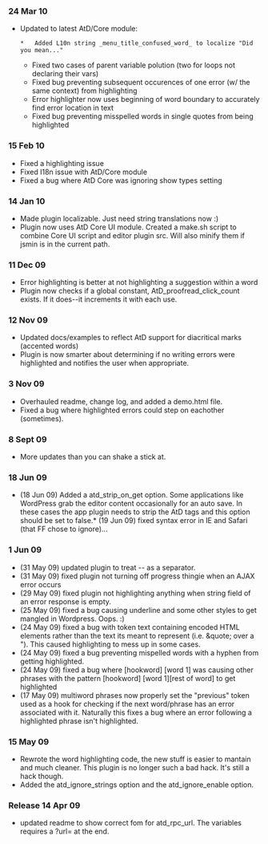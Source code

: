 ### 24 Mar 10

*   Updated to latest AtD/Core module:

        *   Added L10n string _menu_title_confused_word_ to localize "Did you mean..."
    *   Fixed two cases of parent variable polution (two for loops not declaring their vars)
    *   Fixed bug preventing subsequent occurences of one error (w/ the same context) from highlighting
    *   Error highlighter now uses beginning of word boundary to accurately find error location in text
    *   Fixed bug preventing misspelled words in single quotes from being highlighted

### 15 Feb 10

*   Fixed a highlighting issue
*   Fixed I18n issue with AtD/Core module
*   Fixed a bug where AtD Core was ignoring show types setting

### 14 Jan 10

*   Made plugin localizable. Just need string translations now :)
*   Plugin now uses AtD Core UI module. Created a make.sh script to combine Core UI script and editor plugin src. Will also minify them if jsmin is in the current path.

### 11 Dec 09

*   Error highlighting is better at not highlighting a suggestion within a word
*   Plugin now checks if a global constant, AtD_proofread_click_count exists. If it does--it increments it with each use.

### 12 Nov 09

*   Updated docs/examples to reflect AtD support for diacritical marks (accented words)
*   Plugin is now smarter about determining if no writing errors were highlighted and notifies the user when appropriate.

### 3 Nov 09

*   Overhauled readme, change log, and added a demo.html file.
*   Fixed a bug where highlighted errors could step on eachother (sometimes).

### 8 Sept 09

*   More updates than you can shake a stick at.

### 18 Jun 09

*   (18 Jun 09) Added a atd_strip_on_get option.  Some applications like WordPress grab the editor
  content occasionally for an auto save.  In these cases the app plugin needs to
  strip the AtD tags and this option should be set to false.*   (19 Jun 09) fixed syntax error in IE and Safari (that FF chose to ignore)...

### 1 Jun 09

*   (31 May 09) updated plugin to treat -- as a separator.
*   (31 May 09) fixed plugin not turning off progress thingie when an AJAX error occurs
*   (29 May 09) fixed plugin not highlighting anything when string field of an error response is empty.
*   (25 May 09) fixed a bug causing underline and some other styles to get mangled in Wordpress.  Oops. :)
*   (24 May 09) fixed a bug with token text containing encoded HTML elements
  rather than the text its meant to represent (i.e. &quote; over a ").
  This caused highlighting to mess up in some cases.
*   (24 May 09) fixed a bug preventing mispelled words with a hyphen from getting  highlighted.
*   (24 May 09) fixed a bug where [hookword] [word 1] was causing other phrases with the
  pattern [hookword] [word 1][rest of word] to get highlighted
*   (17 May 09) multiword phrases now properly set the "previous" token used as a hook for
  checking if the next word/phrase has an error associated with it.  Naturally this fixes
  a bug where an error following a highlighted phrase isn't highlighted.

### 15 May 09

*   Rewrote the word highlighting code, the new stuff is easier to mantain and much cleaner. This plugin is no longer such a bad hack.  It's still a hack though.
*   Added the atd_ignore_strings option and the atd_ignore_enable option.

### Release 14 Apr 09

*   updated readme to show correct fom for atd_rpc_url.  The variables requires a ?url= at the end.

